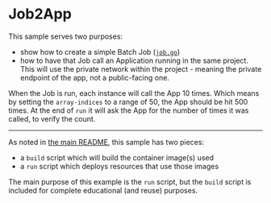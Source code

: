 # Job2App

This sample serves two purposes:
- show how to create a simple Batch Job ([`job.go`](./job.go))
- how to have that Job call an Application running in the same project. This
  will use the private network within the project - meaning the private
  endpoint of the app, not a public-facing one.

When the Job is run, each instance will call the App 10 times. Which means
by setting the `array-indices` to a range of 50, the App should be hit 500
times. At the end of `run` it will ask the App for the number of times it
was called, to verify the count.

- - -

As noted in [the main README](../README.md), this sample has two pieces:

- a `build` script which will build the container image(s) used
- a `run` script which deploys resources that use those images

The main purpose of this example is the `run` script, but the `build`
script is included for complete educational (and reuse) purposes. 

